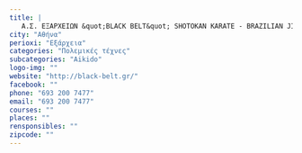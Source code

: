```yaml
---
title: |
   Α.Σ. ΕΞΑΡΧΕΙΩΝ &quot;BLACK BELT&quot; SHOTOKAN KARATE - BRAZILIAN JIU JITSU - AIKIDO
city: "Αθήνα"
perioxi: "Εξάρχεια"
categories: "Πολεμικές τέχνες"
subcategories: "Aikido"
logo-img: ""
website: "http://black-belt.gr/"
facebook: ""
phone: "693 200 7477"
email: "693 200 7477"
courses: ""
places: ""
rensponsibles: ""
zipcode: ""
---
```




